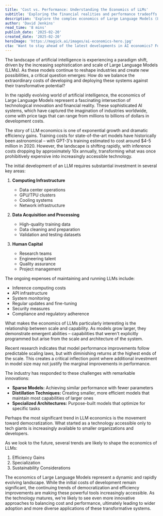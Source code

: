 ```yaml
---
title: 'Cost vs. Performance: Understanding the Economics of LLMs'
subtitle: 'Exploring the financial realities and performance tradeoffs of Large Language Models'
description: 'Explore the complex economics of Large Language Models (LLMs), from multi-million dollar training costs to emerging efficiency innovations. Learn how the balance between cost and performance is reshaping the AI landscape and democratizing access to this transformative technology.'
author: 'David Jenkins'
read_time: '8 mins'
publish_date: '2025-02-20'
created_date: '2025-02-20'
heroImage: 'https://magick.ai/images/ai-economics-hero.jpg'
cta: 'Want to stay ahead of the latest developments in AI economics? Follow us on LinkedIn for regular insights into the evolving landscape of Large Language Models and their impact on business and technology.'
---
```


The landscape of artificial intelligence is experiencing a paradigm shift, driven by the increasing sophistication and scale of Large Language Models (LLMs). As these models continue to reshape industries and create new possibilities, a critical question emerges: How do we balance the extraordinary costs of developing and deploying these systems against their transformative potential?

In the rapidly evolving world of artificial intelligence, the economics of Large Language Models represent a fascinating intersection of technological innovation and financial reality. These sophisticated AI systems, which have captured the imagination of industries worldwide, come with price tags that can range from millions to billions of dollars in development costs.

The story of LLM economics is one of exponential growth and dramatic efficiency gains. Training costs for state-of-the-art models have historically been astronomical – with GPT-3's training estimated to cost around $4-5 million in 2020. However, the landscape is shifting rapidly, with inference costs dropping by approximately 10x annually, transforming what was once prohibitively expensive into increasingly accessible technology.

The initial development of an LLM requires substantial investment in several key areas:

1. **Computing Infrastructure**
   - Data center operations
   - GPU/TPU clusters
   - Cooling systems
   - Network infrastructure

2. **Data Acquisition and Processing**
   - High-quality training data
   - Data cleaning and preparation
   - Validation and testing datasets

3. **Human Capital**
   - Research teams
   - Engineering talent
   - Quality assurance
   - Project management

The ongoing expenses of maintaining and running LLMs include:
- Inference computing costs
- API infrastructure
- System monitoring
- Regular updates and fine-tuning
- Security measures
- Compliance and regulatory adherence

What makes the economics of LLMs particularly interesting is the relationship between scale and capability. As models grow larger, they demonstrate emergent abilities – capabilities that weren't explicitly programmed but arise from the scale and architecture of the system.

Recent research indicates that model performance improvements follow predictable scaling laws, but with diminishing returns at the highest ends of the scale. This creates a critical inflection point where additional investment in model size may not justify the marginal improvements in performance.

The industry has responded to these challenges with remarkable innovations:
- **Sparse Models:** Achieving similar performance with fewer parameters
- **Distillation Techniques:** Creating smaller, more efficient models that maintain most capabilities of larger ones
- **Specialized Architectures:** Purpose-built models that optimize for specific tasks

Perhaps the most significant trend in LLM economics is the movement toward democratization. What started as a technology accessible only to tech giants is increasingly available to smaller organizations and developers.

As we look to the future, several trends are likely to shape the economics of LLMs:
1. Efficiency Gains
2. Specialization
3. Sustainability Considerations

The economics of Large Language Models represent a dynamic and rapidly evolving landscape. While the initial costs of development remain significant, the continuing trends of democratization and efficiency improvements are making these powerful tools increasingly accessible. As the technology matures, we're likely to see even more innovative approaches to balancing cost and performance, ultimately leading to wider adoption and more diverse applications of these transformative systems.